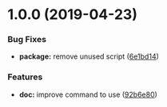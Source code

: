 # 1.0.0 (2019-04-23)


### Bug Fixes

* **package:** remove unused script ([6e1bd14](https://github.com/ptesser/try-conventional-changelog/commit/6e1bd14))


### Features

* **doc:** improve command to use ([92b6e80](https://github.com/ptesser/try-conventional-changelog/commit/92b6e80))



